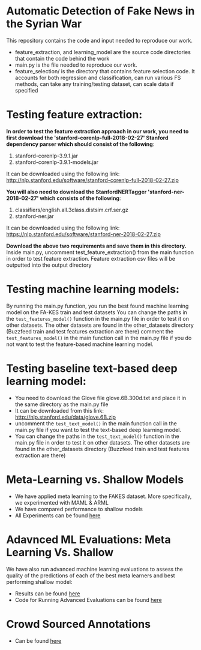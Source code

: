 # Automatic Detection of Fake News in the Syrian War
This repository contains the code and input needed to reproduce our work.
  * feature_extraction, and learning_model are the source code directories that contain the code behind the work
  * main.py is the file needed to reproduce our work.
  * feature_selection/ is the directory that contains feature selection code. It accounts for both regression and classification, can run various FS methods, can take any training/testing dataset, can scale data if specified

# Testing feature extraction:
**In order to test the feature extraction approach in our work, you need to first download the 'stanford-corenlp-full-2018-02-27' Stanford dependency parser which should consist of the following**:
1. stanford-corenlp-3.9.1.jar
2. stanford-corenlp-3.9.1-models.jar

It can be downloaded using the following link: http://nlp.stanford.edu/software/stanford-corenlp-full-2018-02-27.zip

**You will also need to download the StanfordNERTagger 'stanford-ner-2018-02-27' which consists of the following**:
1. classifiers/english.all.3class.distsim.crf.ser.gz
2. stanford-ner.jar

It can be downloaded using the following link: https://nlp.stanford.edu/software/stanford-ner-2018-02-27.zip

**Download the above two requirements and save them in this directory.**
Inside main.py, uncomment test_feature_extraction() from the main function in order to test feature extraction. Feature extraction csv files will be outputted into the output directory

# Testing machine learning models:
By running the main.py function, you run the best found machine learning model on the FA-KES train and test datasets
You can change the paths in the ```test_features_model()``` function in the main.py file in order to test it on other datasets. The other datasets are found in the other_datasets directory (Buzzfeed train and test features extraction are there)
comment the ```test_features_model()``` in the main function call in the main.py file if you do not want to test the feature-based machine learning model.

# Testing baseline text-based deep learning model:
  * You need to download the Glove file glove.6B.300d.txt and place it in the same directory as the main.py file
  * It can be downloaded from this link: http://nlp.stanford.edu/data/glove.6B.zip
  * uncomment the ```test_text_model()``` in the main function call in the main.py file if you want to test the text-based deep learning model.
  * You can change the paths in the ```test_text_model()``` function in the main.py file in order to test it on other datasets. The other datasets are found in the other_datasets directory (Buzzfeed train and test features extraction are there)

# Meta-Learning vs. Shallow Models 
  * We have applied meta learning to the FAKES dataset. More specifically, we experimented with MAML & ARML
  * We have compared performance to shallow models
  * All Experiments can be found [here](https://github.com/fakenewssyria/fake_news_detection/tree/master/Experiments)

# Adavnced ML Evaluations: Meta Learning Vs. Shallow
We have also run advanced machine learning evaluations to assess the quality of the predictions of each of the best meta learners and best performing shallow model:
  * Results can be found [here](https://github.com/fakenewssyria/fake_news_detection/tree/master/Experiments/advanced_ml_plots_all)
  * Code for Running Advanced Evaluations can be found [here](https://github.com/fakenewssyria/fake_news_detection/blob/master/Experiments/AdvanedEvaluation.py)

# Crowd Sourced Annotations
 * Can be found [here](https://github.com/fakenewssyria/fake_news_detection/blob/master/crowdsourced-annotations.xlsx)
